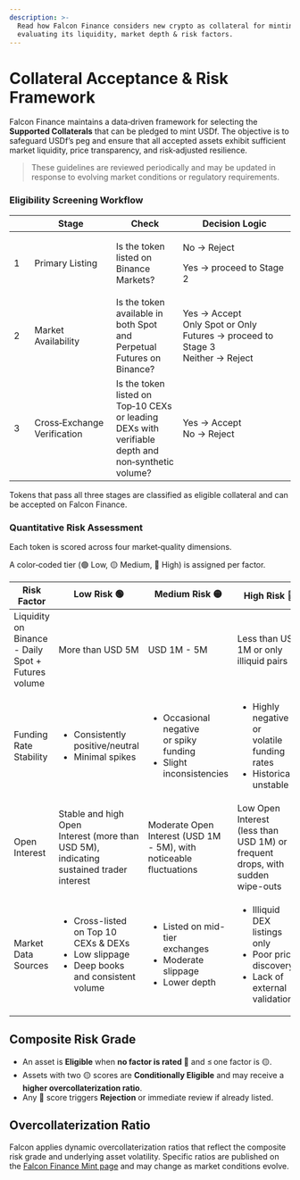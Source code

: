 ```yaml
---
description: >-
  Read how Falcon Finance considers new crypto as collateral for minting USDf,
  evaluating its liquidity, market depth & risk factors.
---
```


# Collateral Acceptance & Risk Framework

Falcon Finance maintains a data‑driven framework for selecting the **Supported Collaterals** that can be pledged to mint USDf. The objective is to safeguard USDf’s peg and ensure that all accepted assets exhibit sufficient market liquidity, price transparency, and risk‑adjusted resilience.

> These guidelines are reviewed periodically and may be updated in response to evolving market conditions or regulatory requirements.

### Eligibility Screening Workflow

<table><thead><tr><th width="40"></th><th width="141.91015625">Stage</th><th>Check </th><th width="395.6328125">Decision Logic</th></tr></thead><tbody><tr><td>1</td><td>Primary Listing </td><td>Is the token listed on Binance Markets?</td><td><p>No → Reject</p><p>Yes → proceed to Stage 2</p></td></tr><tr><td>2</td><td>Market Availability </td><td>Is the token available in both Spot and Perpetual Futures on Binance?</td><td>Yes → Accept<br>Only Spot or Only Futures → proceed to Stage 3<br>Neither → Reject</td></tr><tr><td>3</td><td>Cross‑Exchange Verification</td><td>Is the token listed on Top‑10 CEXs or leading DEXs with verifiable depth and non‑synthetic volume?</td><td>Yes → Accept<br>No → Reject</td></tr></tbody></table>

Tokens that pass all three stages are classified as eligible collateral and can be accepted on Falcon Finance.

### Quantitative Risk Assessment

Each token is scored across four market‑quality dimensions.&#x20;

A color‑coded tier (🟢 Low, 🟡 Medium, 🔴 High) is assigned per factor.

<table><thead><tr><th width="255.92578125">Risk Factor</th><th>Low Risk 🟢 </th><th>Medium Risk 🟡 </th><th>High Risk 🔴</th></tr></thead><tbody><tr><td>Liquidity on Binance<br>- Daily Spot + Futures volume</td><td>More than USD 5M</td><td>USD 1M - 5M</td><td>Less than USD 1M or only illiquid pairs </td></tr><tr><td>Funding Rate Stability</td><td><ul><li>Consistently positive/neutral</li><li> Minimal spikes</li></ul></td><td><ul><li>Occasional negative<br>or spiky funding</li><li>Slight<br>inconsistencies</li></ul></td><td><ul><li>Highly negative or<br>volatile funding rates</li><li>Historically unstable</li></ul></td></tr><tr><td>Open Interest </td><td>Stable and high Open<br>Interest (more than USD 5M),<br>indicating sustained trader<br>interest</td><td>Moderate Open Interest (USD 1M - 5M), with noticeable fluctuations</td><td>Low Open Interest<br>(less than USD 1M) or frequent<br>drops, with  sudden<br>wipe-outs</td></tr><tr><td>Market Data Sources</td><td><ul><li>Cross-listed on Top 10 CEXs &#x26; DEXs</li><li>Low slippage</li><li>Deep books and consistent volume</li></ul></td><td><ul><li>Listed on mid-tier<br>exchanges</li><li>Moderate<br>slippage</li><li>Lower depth</li></ul></td><td><ul><li>Illiquid DEX listings<br>only</li><li>Poor price<br>discovery</li><li>Lack of<br>external validation</li></ul></td></tr></tbody></table>

## Composite Risk Grade&#x20;

* An asset is **Eligible** when **no factor is rated 🔴** and ≤ one factor is 🟡.
* Assets with two 🟡 scores are **Conditionally Eligible** and may receive a **higher overcollaterization ratio**.
* Any 🔴 score triggers **Rejection** or immediate review if already listed.



## Overcollaterization Ratio

Falcon applies dynamic overcollaterization ratios that reflect the composite risk grade and underlying asset volatility. Specific ratios are published on the [Falcon Finance Mint page](https://app.falcon.finance/swap/mint) and may change as market conditions evolve.



